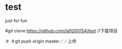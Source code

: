 # test
just for fun

#git clone https://github.com/la9200154/test  //下载项目

＃
＃git push origin master／／上传
